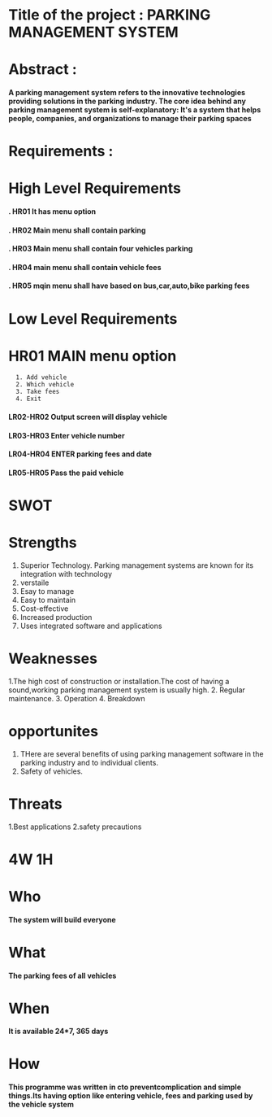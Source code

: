 # Title of the project : PARKING MANAGEMENT SYSTEM
# Abstract :
#### A parking management system refers to the innovative technologies providing solutions in the parking industry. The core idea behind any parking management system is self-explanatory: It's a system that helps people, companies, and organizations to manage their parking spaces
# Requirements :
# High Level Requirements
#### . HR01 It has menu option
#### . HR02 Main menu shall contain  parking
#### . HR03 Main menu shall contain four vehicles parking
#### . HR04 main menu shall contain vehicle fees
#### . HR05 mqin menu shall have based on  bus,car,auto,bike parking fees
# Low Level Requirements
# HR01 MAIN menu option
      1. Add vehicle
      2. Which vehicle
      3. Take fees
      4. Exit
#### LR02-HR02 Output screen will display vehicle
#### LR03-HR03 Enter vehicle number
#### LR04-HR04 ENTER parking fees and date 
#### LR05-HR05 Pass the paid vehicle
# SWOT
# Strengths
 1. Superior Technology. Parking management systems are known for its integration with technology
 2. verstaile
 3. Esay to manage
 4. Easy to maintain
 5. Cost-effective
 6. Increased production
 7. Uses integrated software and applications
# Weaknesses
 1.The high cost of construction or installation.The cost of having a sound,working parking management system is usually high.
 2. Regular maintenance.
 3. Operation
 4. Breakdown
# opportunites
 1. THere are several benefits of using parking management software in the parking industry and to individual clients.
 2. Safety of vehicles.
# Threats
 1.Best applications
 2.safety precautions
 # 4W 1H
 # Who
 #### The system will build everyone
 # What
 #### The parking fees of all vehicles
 # When
 #### It is available 24*7, 365 days
 # How
 #### This programme was written in cto preventcomplication and simple things.Its having option like entering vehicle, fees and parking used by the vehicle system

